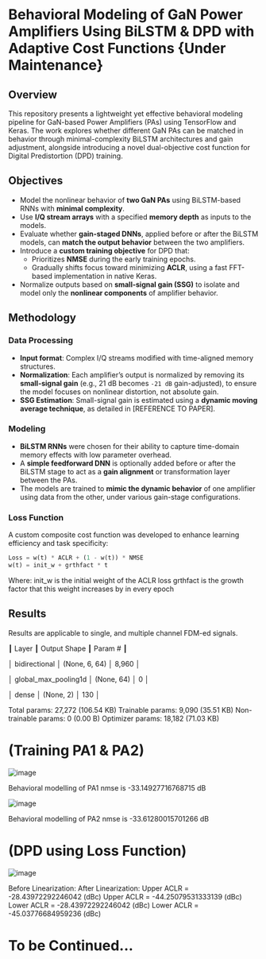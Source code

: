 # Behavioral Modeling of GaN Power Amplifiers Using BiLSTM & DPD with Adaptive Cost Functions {Under Maintenance}

## Overview

This repository presents a lightweight yet effective behavioral modeling pipeline for GaN-based Power Amplifiers (PAs) using TensorFlow and Keras. The work explores whether different GaN PAs can be matched in behavior through minimal-complexity BiLSTM architectures and gain adjustment, alongside introducing a novel dual-objective cost function for Digital Predistortion (DPD) training.

## Objectives

- Model the nonlinear behavior of **two GaN PAs** using BiLSTM-based RNNs with **minimal complexity**.
- Use **I/Q stream arrays** with a specified **memory depth** as inputs to the models.
- Evaluate whether **gain-staged DNNs**, applied before or after the BiLSTM models, can **match the output behavior** between the two amplifiers.
- Introduce a **custom training objective** for DPD that:
  - Prioritizes **NMSE** during the early training epochs.
  - Gradually shifts focus toward minimizing **ACLR**, using a fast FFT-based implementation in native Keras.
- Normalize outputs based on **small-signal gain (SSG)** to isolate and model only the **nonlinear components** of amplifier behavior.

## Methodology

### Data Processing

- **Input format**: Complex I/Q streams modified with time-aligned memory structures.
- **Normalization**: Each amplifier’s output is normalized by removing its **small-signal gain** (e.g., 21 dB becomes `-21 dB` gain-adjusted), to ensure the model focuses on nonlinear distortion, not absolute gain.
- **SSG Estimation**: Small-signal gain is estimated using a **dynamic moving average technique**, as detailed in [REFERENCE TO PAPER].

### Modeling

- **BiLSTM RNNs** were chosen for their ability to capture time-domain memory effects with low parameter overhead.
- A **simple feedforward DNN** is optionally added before or after the BiLSTM stage to act as a **gain alignment** or transformation layer between the PAs.
- The models are trained to **mimic the dynamic behavior** of one amplifier using data from the other, under various gain-stage configurations.

### Loss Function

A custom composite cost function was developed to enhance learning efficiency and task specificity:

```python
Loss = w(t) * ACLR + (1 - w(t)) * NMSE
w(t) = init_w + grthfact * t
```

Where:
init_w is the initial weight of the ACLR loss
grthfact is the growth factor that this weight increases by in every epoch

## Results

Results are applicable to single, and multiple channel FDM-ed signals.

┃ Layer                                ┃ Output Shape                ┃         Param # ┃

│ bidirectional                        │ (None, 6, 64)               │           8,960 │

│ global_max_pooling1d                 │ (None, 64)                  │               0 │

│ dense                                │ (None, 2)                   │             130 │

 Total params: 27,272 (106.54 KB)
 Trainable params: 9,090 (35.51 KB)
 Non-trainable params: 0 (0.00 B)
 Optimizer params: 18,182 (71.03 KB)

# (Training PA1 & PA2)
![image](https://github.com/user-attachments/assets/fba54d4a-280a-40aa-978b-3844b54142b9)

Behavioral modelling of PA1 nmse is -33.14927716768715 dB

![image](https://github.com/user-attachments/assets/e1409790-d6a0-4f86-93fb-5835f9fbc873)

Behavioral modelling of PA2 nmse is -33.61280015701266 dB

# (DPD using Loss Function)
![image](https://github.com/user-attachments/assets/abc63a44-1a78-4f13-b2f5-056c7b37f19c)

Before Linearization:                              After Linearization:
Upper ACLR = -28.43972292246042 (dBc)              Upper ACLR = -44.25079531333139 (dBc)
Lower ACLR = -28.43972292246042 (dBc)              Lower ACLR = -45.03776684959236 (dBc)

# To be Continued...
